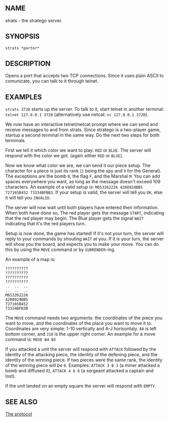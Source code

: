 NAME
----
strats - the stratego server.

SYNOPSIS
--------
`strats *portnr*`

DESCRIPTION
-----------
Opens a port that accepts two TCP connections.
Since it uses plain ASCII to comunicate, you can talk to it through telnet.

EXAMPLES
--------
`strats 3720` starts up the server. To talk to it, start telnet in another
terminal: `telnet 127.0.0.1 3720` (alternatively use netcat: `nc 127.0.0.1 3720`).

We now have an interactive telnet/netcat prompt where we can send and receive messages to and from strats. Since stratego is a two-player game, startup a second terminal in the same way. Do the next two steps for both terminals.

First we tell it which color we want to play: `RED` or `BLUE`.
The server will respond with the color we got. (again either `RED` or `BLUE`). 

Now we know what color we are, we can send it our piece setup. The character for a piece is just its rank (`1` being the spy and `9` for the General). The exceptions are the bomb `B`, the flag `F`, and the Marshal `M`. You can add spaces everywhere you want, as long as the message doesn't exceed 109 characters. An example of a valid setup is: `M653262226 4288924BB5 727165B452 73334BFBB3`. If your setup is valid, the server will tell you `OK`, else it will tell you `INVALID`.

The server will now wait until both players have entered their information. When both have done so, The red player gets the message `START`, indicating that the red player may begin. The Blue player gets the signal `WAIT` indicating that it's the red players turn.

Setup is now done, the game has started! If it's not your turn, the server will reply to your commands by shouting `WAIT` at you. If it *is* your turn, the server will show you the board, and expects you to make your move. You can do this by using the `MOVE` command or by `SURRENDER`-ing.

An example of a map is:
```
??????????
??????????
??????????
??????????
..  ..  ..
..  ..  ..
M653262226
4288924BB5
727165B452
73334BFB3B
```

The `MOVE` command needs two arguments: the coordinates of the piece you want to move, and the coordinates of the place you want to move it to. Coordinates are very simple: 1-10 vertically and A-J horisontaly. `A0` is left bottom corner, and `J10` is the upper right corner. An example for a move command is: `MOVE B4 B5`

If you attacked a unit the server will respond with `ATTACK` followed by the identity of the attacking piece, the identity of the defening piece, and the identity of the winning piece. If two pieces were the same rank, the identity of the winning piece will be `0`. Examples: `ATTACK 3 B 3` (a miner attacked a bomb and diffused it), `ATTACK 4 6 6` (a sergeant attacked a captain and lost).

If the unit landed on an empty square the server will respond with `EMPTY`.

SEE ALSO
--------
[The protocol](https://docs.google.com/document/d/1Yh6MONmk1tg2I4mimA9eq-g7S-NOwr49JpOw5YCdX80/edit?usp=sharing)
